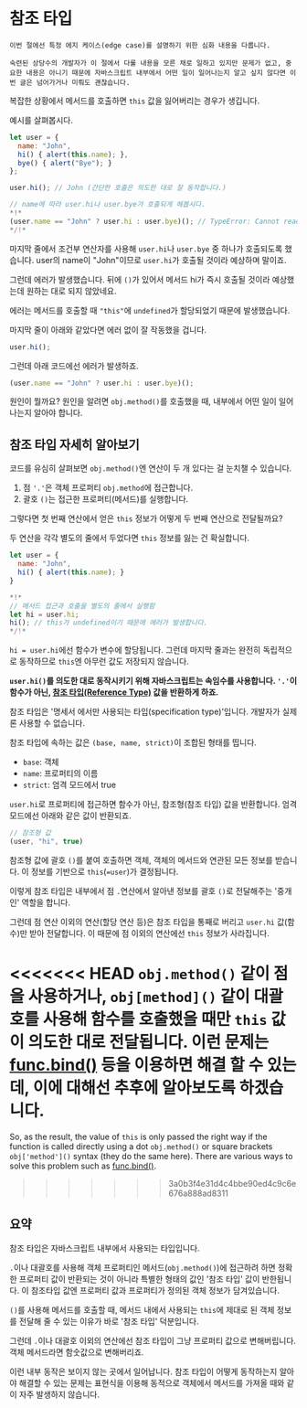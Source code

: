 
# 참조 타입

```warn header="심화 학습"
이번 절에선 특정 에지 케이스(edge case)를 설명하기 위한 심화 내용을 다룹니다.

숙련된 상당수의 개발자가 이 절에서 다룰 내용을 모른 채로 일하고 있지만 문제가 없고, 중요한 내용은 아니기 때문에 자바스크립트 내부에서 어떤 일이 일어나는지 알고 싶지 않다면 이번 글은 넘어가거나 미뤄도 괜찮습니다.
```

복잡한 상황에서 메서드를 호출하면 `this` 값을 잃어버리는 경우가 생깁니다.

예시를 살펴봅시다.

```js run
let user = {
  name: "John",
  hi() { alert(this.name); },
  bye() { alert("Bye"); }
};

user.hi(); // John (간단한 호출은 의도한 대로 잘 동작합니다.)

// name에 따라 user.hi나 user.bye가 호출되게 해봅시다.
*!*
(user.name == "John" ? user.hi : user.bye)(); // TypeError: Cannot read property 'name' of undefined
*/!*
```

마지막 줄에서 조건부 연산자를 사용해 `user.hi`나 `user.bye` 중 하나가 호출되도록 했습니다. user의 name이 "John"이므로 `user.hi`가 호출될 것이라 예상하며 말이죠.

그런데 에러가 발생했습니다. 뒤에 `()`가 있어서 메서드 hi가 즉시 호출될 것이라 예상했는데 원하는 대로 되지 않았네요.

에러는 메서드를 호출할 때 `"this"`에 `undefined`가 할당되었기 때문에 발생했습니다.

마지막 줄이 아래와 같았다면 에러 없이 잘 작동했을 겁니다.
```js
user.hi();
```

그런데 아래 코드에선 에러가 발생하죠.
```js
(user.name == "John" ? user.hi : user.bye)();
```

원인이 뭘까요? 원인을 알려면 `obj.method()`를 호출했을 때, 내부에서 어떤 일이 일어나는지 알아야 합니다.

## 참조 타입 자세히 알아보기

코드를 유심히 살펴보면 `obj.method()`엔 연산이 두 개 있다는 걸 눈치챌 수 있습니다.

1. 점 `'.'`은 객체 프로퍼티 `obj.method`에 접근합니다.
2. 괄호 `()`는 접근한 프로퍼티(메서드)를 실행합니다.

그렇다면 첫 번째 연산에서 얻은 `this` 정보가 어떻게 두 번째 연산으로 전달될까요? 

두 연산을 각각 별도의 줄에서 두었다면 `this` 정보를 잃는 건 확실합니다.

```js run
let user = {
  name: "John",
  hi() { alert(this.name); }
}

*!*
// 메서드 접근과 호출을 별도의 줄에서 실행함
let hi = user.hi;
hi(); // this가 undefined이기 때문에 에러가 발생합니다.
*/!*
```

`hi = user.hi`에선 함수가 변수에 할당됩니다. 그런데 마지막 줄과는 완전히 독립적으로 동작하므로 `this`엔 아무런 값도 저장되지 않습니다.

**`user.hi()`를 의도한 대로 동작시키기 위해 자바스크립트는 속임수를 사용합니다. `'.'`이 함수가 아닌, [참조 타입(Reference Type)](https://tc39.github.io/ecma262/#sec-reference-specification-type) 값을 반환하게 하죠.**

참조 타입은 '명세서 에서만 사용되는 타입(specification type)'입니다. 개발자가 실제론 사용할 수 없습니다.

참조 타입에 속하는 값은 `(base, name, strict)`이 조합된 형태를 띱니다.

- `base`: 객체
- `name`: 프로퍼티의 이름
- `strict`: 엄격 모드에서 true

`user.hi`로 프로퍼티에 접근하면 함수가 아닌, 참조형(참조 타입) 값을 반환합니다. 엄격 모드에선 아래와 같은 값이 반환되죠.

```js
// 참조형 값
(user, "hi", true)
```

참조형 값에 괄호 `()`를 붙여 호출하면 객체, 객체의 메서드와 연관된 모든 정보를 받습니다. 이 정보를 기반으로 `this`(`=user`)가 결정됩니다.

이렇게 참조 타입은 내부에서 점 `.`연산에서 알아낸 정보를 괄호 `()`로 전달해주는 '중개인' 역할을 합니다.

그런데 점 연산 이외의 연산(할당 연산 등)은 참조 타입을 통째로 버리고 `user.hi` 값(함수)만 받아 전달합니다. 이 때문에 점 이외의 연산에선 `this` 정보가 사라집니다.

<<<<<<< HEAD
`obj.method()` 같이 점을 사용하거나, `obj[method]()` 같이 대괄호를 사용해 함수를 호출했을 때만 `this` 값이 의도한 대로 전달됩니다. 이런 문제는 [func.bind()](/bind#solution-2-bind) 등을 이용하면 해결 할 수 있는데, 이에 대해선 추후에 알아보도록 하겠습니다.
=======
So, as the result, the value of `this` is only passed the right way if the function is called directly using a dot `obj.method()` or square brackets `obj['method']()` syntax (they do the same here). There are various ways to solve this problem such as [func.bind()](/bind#solution-2-bind).
>>>>>>> 3a0b3f4e31d4c4bbe90ed4c9c6e676a888ad8311

## 요약

참조 타입은 자바스크립트 내부에서 사용되는 타입입니다.

`.`이나 대괄호를 사용해 객체 프로퍼티인 메서드(`obj.method()`)에 접근하려 하면 정확한 프로퍼티 값이 반환되는 것이 아니라 특별한 형태의 값인 '참조 타입' 값이 반한됩니다. 이 참조타입 값엔 프로퍼티 값과 프로퍼티가 정의된 객체 정보가 담겨있습니다. 

`()`를 사용해 메서드를 호출할 때, 메서드 내에서 사용되는 `this`에 제대로 된 객체 정보를 전달해 줄 수 있는 이유가 바로 '참조 타입' 덕분입니다. 

그런데 `.`이나 대괄호 이외의 연산에선 참조 타입이 그냥 프로퍼티 값으로 변해버립니다. 객체 메서드라면 함숫값으로 변해버리죠.

이런 내부 동작은 보이지 않는 곳에서 일어납니다. 참조 타입이 어떻게 동작하는지 알아야 해결할 수 있는 문제는 표현식을 이용해 동적으로 객체에서 메서드를 가져올 때와 같이 자주 발생하지 않습니다.
